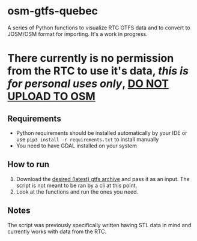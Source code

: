 # osm-gtfs-quebec

A series of Python functions to visualize RTC GTFS data and to convert to JOSM/OSM format for importing. It's a work in progress.


# **There currently is no permission from the RTC to use it's data, _this is for personal uses only_, <u>DO NOT UPLOAD TO OSM</u>**

## Requirements
- Python requirements should be installed automatically by your IDE or use `pip3 install -r requirements.txt` to install manually
- You need to have GDAL installed on your system

## How to run
1. Download the [desired (latest) gtfs archive](https://cdn.rtcquebec.ca/Site_Internet/DonneesOuvertes/googletransit.zip) and pass it as an input. The script is not meant to be ran by a cli at this point.
2. Look at the functions and run the ones you need.


## Notes
The script was previously specifically written having STL data in mind and currently works with data from the RTC.
